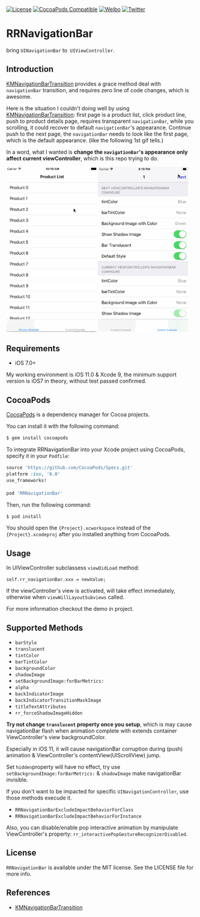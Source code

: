 [![License](https://img.shields.io/badge/license-MIT-lightgrey.svg)](https://github.com/cuzv/RRNavigationBar/blob/master/LICENSE)
[![CocoaPods Compatible](https://img.shields.io/badge/CocoaPods-v0.3.3-green.svg)](https://github.com/CocoaPods/CocoaPods)
[![Weibo](https://img.shields.io/badge/Weibo-cuzval-yellowgreen.svg)](http://weibo.com/cuzval/)
[![Twitter](https://img.shields.io/twitter/url/http/shields.io.svg?style=social)](http://twitter.com/mochxiao)

# RRNavigationBar

bring `UINavigationBar` to` UIViewController`.

## Introduction

[KMNavigationBarTransition](https://github.com/MoZhouqi/KMNavigationBarTransition) provides a grace method deal with `navigationBar` transition, and requires zero  line of code changes, which is awesome.

Here is the situation I couldn't doing well by using [KMNavigationBarTransition](https://github.com/MoZhouqi/KMNavigationBarTransition): first page is a product list, click product line, push to product details page, requires transparent `navigationBar`, while you scrolling, it could recover to default `navigationBar`'s appearance. Continue  push to the next page, the `navigationBar` needs to look like the first page, which is the default appearance. (like the following 1st gif tells.)

In a word, what I wanted is **change the  `navigationBar`'s appearance only affect current viewController**, which is this repo trying to do.

<p align="left">
<img src="./Preview/1.gif" width=240px"> <img src="./Preview/2.gif" width=240px">
</p>

## Requirements

- iOS 7.0+

My working environment is iOS 11.0 & Xcode 9, the minimum support version is iOS7 in theory, without test passed confirmed.

## CocoaPods

[CocoaPods](http://cocoapods.org) is a dependency manager for Cocoa projects.

You can install it with the following command:

```bash
$ gem install cocoapods
```

To integrate RRNavigationBar into your Xcode project using CocoaPods, specify it in your `Podfile`:

```ruby
source 'https://github.com/CocoaPods/Specs.git'
platform :ios, '8.0'
use_frameworks!

pod 'RRNavigationBar'
```

Then, run the following command:

```bash
$ pod install
```

You should open the `{Project}.xcworkspace` instead of the `{Project}.xcodeproj` after you installed anything from CocoaPods.

## Usage

In UIViewController subclassess  `viewDidLoad` method:

```Objec
self.rr_navigationBar.xxx = newValue;
```

If the viewController's view is activated, will take effect immediately, otherwise when `viewWillLayoutSubviews` called.

For more information checkout the demo in project.

## Supported Methods

- `barStyle`
- `translucent`
- `tintColor`
- `barTintColor`
- `backgroundColor`
- `shadowImage`
- `setBackgroundImage:forBarMetrics:`
- `alpha`
- `backIndicatorImage`
- `backIndicatorTransitionMaskImage`
- `titleTextAttributes` 
- `rr_forceShadowImageHidden`

**Try not change `translucent` property once you setup**, which is may cause navigationBar flash when animation complete with extends container ViewController's view backgroundColor. 

Especially in iOS 11, it will cause navigationBar corruption during (push) animation & ViewController's contentView(UIScrollView) jump.

Set `hidden`property will have no effect, try use `setBackgroundImage:forBarMetrics:` & `shadowImage` make navigationBar invisible.

If you don't want to be impacted for specific `UINavigationController`, use those methods execude it.

- `RRNavigationBarExcludeImpactBehaviorForClass`
- `RRNavigationBarExcludeImpactBehaviorForInstance`

Also, you can disable/enable pop interactive animation by manipulate ViewController's property: `rr_interactivePopGestureRecognizerDisabled`.

## License

`RRNavigationBar` is available under the MIT license. See the LICENSE file for more info.

## References

- [KMNavigationBarTransition](https://github.com/MoZhouqi/KMNavigationBarTransition)
